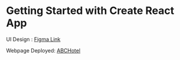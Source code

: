# Getting Started with Create React App

UI Design : [Figma Link]([https://www.figma.com/file/5nCGFmLun0ybZUMPD1QaSr/NamiDeveloperAssignment-(Copy)?type=design&node-id=0-1&mode=design&t=2oVWGlhoz2E6RtkL-0](https://www.figma.com/file/5nCGFmLun0ybZUMPD1QaSr/NamiDeveloperAssignment-(Copy)?type=design&node-id=0%3A1&mode=design&t=2oVWGlhoz2E6RtkL-1))

Webpage Deployed: [ABCHotel](https://661e112e27380391d23f680a--astounding-bonbon-f4e878.netlify.app/)
